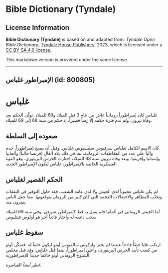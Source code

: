 # Bible Dictionary (Tyndale)

## License Information

**Bible Dictionary (Tyndale)** is based on and adapted from: _Tyndale Open Bible Dictionary_, [Tyndale House Publishers](https://tyndaleopenresources.com/), 2023, which is licensed under a [CC BY-SA 4.0 license](https://creativecommons.org/licenses/by-sa/4.0/legalcode.en).

This markdown version is provided under the same license.



--------------------------------

## الإمبراطور غلباس (id: 800805)

غلباس
=====

غلباس كان إمبراطوراً رومانياً عاش بين عام 3 قبل الميلاد و69 للميلاد. تولّى الحكم بعد وفاة نيرون، ولم تدم فترة حكمه إلا زمناً قصيراً، إذ حكم من سنة 68 إلى 69 للميلاد.

صعوده إلى السلطة
----------------

كان الاسم الكامل لغلباس سرفيوس سلبسيوس غلباس. وقبل أن يصبح إمبراطوراً، خدم والياً على عدد من المقاطعات الرومانية، بما في ذلك بلاد الغال (فرنسا حالياً) وألمانيا وإسبانيا وإفريقيا. وبعد وفاة نيرون سنة 68 للميلاد، اختارت الحرس البريتوري، وهو القوة العسكرية الخاصة بالإمبراطور، غلباس ليكون الإمبراطور الجديد.

الحكم القصير لغلباس
-------------------

لم يكن غلباس محبوباً لدى الجيش ولا لدى عامة الشعب. فقد حاول التوفير في النفقات وتجنّب المظاهر والاحتفالات الفخمة التي كان كثير من الرومان يتوقعونها، مما جعل الناس ينفرون منه.

أما الجيش الروماني في ألمانيا فلم يقبل به قط كإمبراطور شرعي، وفي سنة 69 للميلاد سحب دعمه له واختار قائداً آخر هو أولوس فيتليوس.

سقوط غلباس
----------

ارتكب غلبا خطأً فادحاً عندما لم يختر ماركوس سالفيوس أوثو ليكون خلفاً له. فتمكّن أوثو من كسب تأييد الحرس البريتوري، وأُعلِن إمبراطوراً، بينما قُتل غلباس. وقد قبل مجلس الشيوخ الروماني أوثو حاكماً جديداً للإمبراطورية.

*انظر أيضاً* القياصرة.


